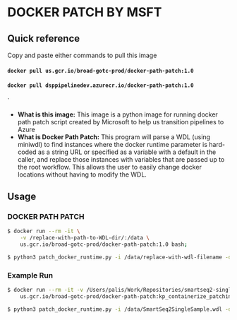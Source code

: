 # DOCKER PATCH BY MSFT

## Quick reference

Copy and paste either commands to pull this image

#### `docker pull us.gcr.io/broad-gotc-prod/docker-path-patch:1.0`
#### `docker pull dsppipelinedev.azurecr.io/docker-path-patch:1.0`
`

- __What is this image:__ This image is a python image for running docker path patch script created by Microsoft to help us transition pipelines to Azure
- __What is Docker Path Patch:__ This program will parse a WDL (using miniwdl) to find instances where the docker runtime parameter is hard-coded as a string URL or specified as a variable with a default in the caller, and replace those instances with variables that are passed up to the root workflow. This allows the user to easily change docker locations without having to modify the WDL.


## Usage

### DOCKER PATH PATCH

```bash
$ docker run --rm -it \
    -v /replace-with-path-to-WDL-dir/:/data \
    us.gcr.io/broad-gotc-prod/docker-path-patch:1.0 bash;

$ python3 patch_docker_runtime.py -i /data/replace-with-wdl-filename -d /data/optional-hints.json -o /data
```

### Example Run
```bash
$ docker run --rm -it -v /Users/palis/Work/Repositories/smartseq2-single-nucleus-multisample:/data \
    us.gcr.io/broad-gotc-prod/docker-path-patch:kp_containerize_patching_script_pd-2400 bash

$ python3 patch_docker_runtime.py -i /data/SmartSeq2SingleSample.wdl -d /data/docker_hints.json -o /data
``````
